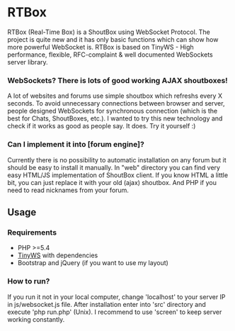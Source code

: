 # RTBox

RTBox (Real-Time Box) is a ShoutBox using WebSocket Protocol. The project is quite new and it has only basic functions which can show how more powerful WebSocket is. 
RTBox is based on TinyWS - High performance, flexible, RFC-complaint & well documented WebSockets server library.

### WebSockets? There is lots of good working AJAX shoutboxes!
A lot of websites and forums use simple shoutbox which refreshs every X seconds. To avoid unnecessary connections between browser and server, people designed WebSockets for synchronous connection (which is the best for Chats, ShoutBoxes, etc.).
I wanted to try this new technology and check if it works as good as people say. It does. Try it yourself :)


### Can I implement it into [forum engine]?
Currently there is no possibility to automatic installation on any forum but it should be easy to install it manually. In "web" directory you can find very easy HTML/JS implementation of ShoutBox client. If you know HTML a little bit, you can just replace it with your old (ajax) shoutbox.
And PHP if you need to read nicknames from your forum. 

## Usage
### Requirements
  * PHP >=5.4
  * [TinyWS](https://github.com/kiler129/TinyWs) with dependencies
  * Bootstrap and jQuery (if you want to use my layout)

### How to run?
If you run it not in your local computer, change 'localhost' to your server IP in js/websocket.js file.
After installation enter into 'src' directory and execute 'php run.php' (Unix). I recommend to use 'screen' to keep server working constantly.
